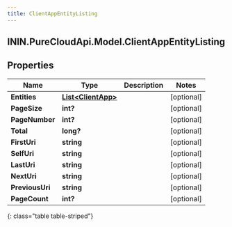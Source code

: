 ```yaml
---
title: ClientAppEntityListing
---
```

## ININ.PureCloudApi.Model.ClientAppEntityListing

## Properties

|Name | Type | Description | Notes|
|------------ | ------------- | ------------- | -------------|
| **Entities** | [**List&lt;ClientApp&gt;**](ClientApp.html) |  | [optional] |
| **PageSize** | **int?** |  | [optional] |
| **PageNumber** | **int?** |  | [optional] |
| **Total** | **long?** |  | [optional] |
| **FirstUri** | **string** |  | [optional] |
| **SelfUri** | **string** |  | [optional] |
| **LastUri** | **string** |  | [optional] |
| **NextUri** | **string** |  | [optional] |
| **PreviousUri** | **string** |  | [optional] |
| **PageCount** | **int?** |  | [optional] |
{: class="table table-striped"}


